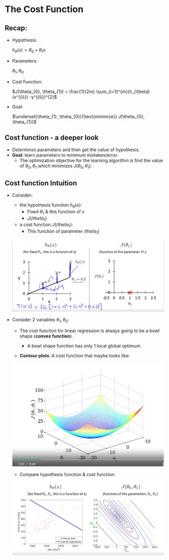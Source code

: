 # The Cost Function

## Recap: 
+ Hypothesis:

    $h_{\theta}(x) = \theta_{0} + \theta_{1}x$

+ Parameters:

    $\theta_{1}, \theta_{0}$

+ Cost Function:

    $J(\theta_{0}, \theta_{1}) = \frac{1}{2m} \sum_{i=1}^{m}(h_{\theta}(x^{(i)}) -y^{(i)})^{2}$

+ Goal:

    $\underset{\theta_{1}, \theta_{0}}{\text{minimize}} J(\theta_{0}, \theta_{1})$

## Cost function - a deeper look
+ *Determines* parameters and then get the value of hypothesis.
+ **Goal**: learn parameters to minimum mistakes/error.
  - The optimization objective for the learning algorithm is find the value of $\theta_{0}, \theta_{1}$ which minimizes $J(\theta_{0}, \theta_{1})$.

## Cost function Intuition 
+ Consider:
    - the hypothesis function $h_{\theta}(x)$:
        - Fixed $\theta_{1}$ & this function of x
        - $J(/theta_{1})$ 
    - a cost function $J(/theta_{1})$:
        - This function of parameter $/theta_{1})$

    ![cost function intuition](./figures/cost_function_intuition1.png)

+ Consider 2 variables $\theta_{1}, \theta_{0}$: 
    - The cost function for linear regression is always going to be a bowl shape (**convex function**).
      - A bowl shape function has only 1 local global optimum.

    - **Contour plots**: A cost function that maybe looks like:

    ![cost function with 2 variables](./figures/cost_func_2_variables.png)

    - Compare hypothesis function & cost function:

    ![cost function with 2 variables](./figures/compare_hypothesis_cost_func.png)

